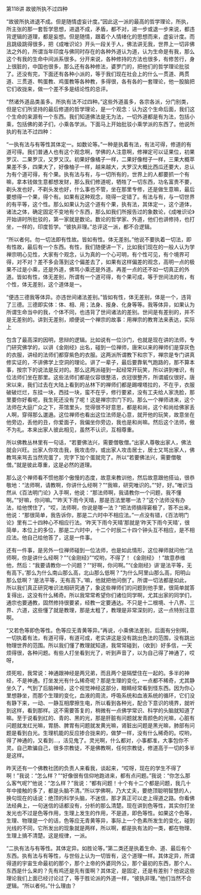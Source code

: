 第118讲 故彼所执不过四种

“故彼所执进退不成。但是随情虚妄计度。”因此这一派的最高的哲学理论，所执，所主张的那一套哲学思想，进退不成，矛盾，都不对，进一步或退一步来说，都违背逻辑的道理，都是妄想。但是随情，跟着个人情绪化的思想而来，虚妄计度。而且跳级跳得很多，把《成唯识论》开头一段关于人，佛法讲无我，世界上一切非佛法之外的，所谓当年印度与佛同时存在的各种外道认为道，认为生命是有我，那么这个有我的生命中间派系很多。分开来说，各种修持的方法也很多，有修苦行，身上很脏的，中国也很多，那么还有各种修法，婆罗门的，把他们的哲学理论批驳了。还没有完，下面还有各种小派的，等于我们现在社会上的什么一贯道、两贯道、三贯道、鸭蛋教、鸡蛋教等各种教，多得很，各有各的一套理论，他一股脑把它们收拢来，做一个差不多是结论性的总评。

“然诸外道品类虽多。所执有法不过四种。”这些外道虽多，各宗各派，分门别类，但是它们所坚持的最后修道的哲学理论，是一个观念：认为这个生命后面，我们这个生命的来源有一个东西。我们知道佛法是无为法，一切外道都是有为法，包括小乘，包括佛的弟子们，小乘各学派。下面马上开始批驳小乘学派的东西了。他说所执的有法不过四种：

“一执有法与有等性其体定一。如数论等。”一种是执着有法，有法可得，修道的有道可得。我们普通人也有这个观念啊，学佛的人注意啊，修禅定可以证果位，初果罗汉、二果罗汉，又罗又汉。初果好像橘子一样，二果好像柑子一样，三果大概苹果差不多，四果大了，好像柚子一样，越来越大，大罗汉大概比西瓜还要大，总认为有个道可得，有个果。执有法与有，与一切所有的，世界上的人都要抓一个有嘛，拿本钱做生意都想发财，那么我们修道呢，牺牲了一切东西，功名富贵不要，剃头发也好，不剃头发也好，什么事也不管，坐在那里专修，还是做生意嘛，最后要想得一个果，得个有。如果有这种观念，晓得一定错了。有法与有，与一切世界的有平等，这个性。那么如果认为这个道有个果，执有法，其体定一，这个道体，诸法之体，确定固定不变地有个东西，那么如我们所报告过的象数论，《成唯识论》开始讲时所批驳的，第一家就是数论。数论的哲学家、外道，他们也讲修持，也打坐，一样的，印度哲学。“彼执非理。”总评这一派，都不合逻辑。

“所以者何。勿一切法即有性故。皆如有性。体无差别。”他说不要执着一切法，即有性故，最后有一个东西。有性，我们随便讲一下，比如我们现在的一般人认为学禅宗明心见性，大家有个观念，认为真的一个心可明，有个性可见，有个境界可得，对不对？差不多会落到这个偏差去了，如果有这样偏差的观念，高明一点的极果不过是小乘，还是外道，佛骂小乘还是外道。再差一点的还不如一切真正的外道。皆如有性，体无差别，所谓有一个道可得，有个果可成，等于世间法的有，有个性，体无差别，这个道体是一。

“便违三德我等体异。亦违世间诸法差别。”皆如有性，体无差别，体是一个，违背了三德。三德即实体：体、相、用；法身、报身、化身等等。我等体异，如果认为所谓生命当中的我，个体不同，也违背了世间诸法的差别。世间是有差别的，并不是无差别的。讲到无差别，顺便说一个禅宗的故事：用禅宗的教育法来表达，实际上

包含了最高深的因明，思辩的逻辑。比如说有一位沙门，也就是现在讲的法师，专门研究佛学的，以讲《金刚经》出名，碰到一位禅师，唐宋以来的禅师们是穿灰色的衣服，讲经的法师们都穿紫色的衣服。这两派所谓教下和宗下，禅宗是专门讲真修实证的，不讲佛学上空洞的理论。讲了一辈子，最后要靠氧气跑路的，那不算本事，按宗下的说法是反对的。那么这两派碰到一起经常开玩笑，所以讲到唯识，有位法师们坐在那里。这些法师们都是仪容很整洁，衣冠很整齐，所谓威仪很好。唐宋以来，我们过去在大陆上看到的丛林下的禅师们都是踢哩塔拉的，不在乎，衣服破破烂烂，东挂一块，西挂一块，蛮不在乎，修行要紧，没有工夫给人家洗脸，那里要你好看呢，我生死还没有了呢！这是禅宗宗门下的。那么一个禅师进来，这个法师在大庭广众之下，茶馆里头，觉得很不好意思，都是和尚，这个和尚给佛家丢人啊，穿得那么邋遢。这位禅师也看出这位法师是心意，就开他的玩笑，故意坐在他旁边，丢他的丑，你爱面子，我偏坐你旁边，我也是和尚嘛。然后这个法师，傲不为礼。本来出家人彼此相见，虽然不认识，互相尊重。

所以佛教丛林里有一句话，“若要佛法兴，需要僧敬僧。”出家人尊敬出家人，佛法就会兴旺。出家人你攻击我，我攻击你，或出家人攻击居士，居士又骂出家人，佛教骂来骂去当然完蛋了，完字下加个蛋就完了。所以“若要佛法兴，需要僧敬僧。”就是彼此尊重，这是必然的道理。

那么这个禅师看不惯他那个傲慢的态度，故意来教训他，然后故意跟他搭讪，很恭敬地：“法师啊，请教啊，你讲什么经啊？”“我嘛，研究唯识的。”“好，好。”唯识当然从《百法明门论》入手啊，他说：“那法师啊，我请教你一个问题，我不懂啊。”“好嘛，你问嘛。”“昨天下雨今天晴，那是百法里哪一法？”这个法师没有办法，给他愣住了，“哎，法师啊，你说是哪一法？”把法师搞得窘极了，答不出来。他说：“那很简单，我告诉你，那是二六时中不相应法。”一点没有错，《百法明门论》里有二十四种心不相应行法。‘昨天下雨今天晴’那就是‘昨天下雨今天晴’，很简单，本位上的多位，那是二六时中，十二个时辰二十四个钟头互不相应，是不相应法。他自己给他答了，这是一件事。

还有一件事，是另外一位禅师碰到一位法师，也是如此情形，这位禅师就问他:“法师啊，你是讲什么经啊？”“《金刚经》”“哎哟，不得了！《金刚经》！”故意恭维他，然后：“我要请教你一个问题？”“好啊，你问啊。”“《金刚经》讲‘是法平等，无有高下。’那么为什么南山那么高，北山那么低啊？”为什么阿里山那么高，阳明山那么低啊？‘是法平等，无有高下。’嘛，他就把他问倒了。所谓一切法都是如此，所以我们真正研究唯识法相研究通了，象这些禅师们的问题到他手里，很简单就答复得出，这没有什么稀奇。所以我常常希望你们诸位同学啊，尤其出家的同学们，通宗也要通教，固然修持很要紧，经教一定要通达。不只是十二根境、十八界、三界、六道，这些懂了就是教理，那是太粗了，教理是非常深刻的，这一点特别注意啊。

“又若色等即色等性。色等应无青黄等异。”再说，小乘佛法差别，后面有分别啊，一切执着有法，有道可得，有道可成，老实讲这是没有跳出色法的范围，没有跳出物理世界的范围。所以我们懂了教理就知道，我常常碰到，（收到）好多信，一天烦得很，各种问题。有些人打坐看到光了，听到声音了，以为自己得了神通了，哎呀，

烦死啦，我常说：神通跟神经是两兄弟，而且两个是隔壁住在一起的。多半的神经，不是神通。打坐发光有什么稀奇呢？那是生理的变化，一点都不稀奇，尤其静坐久了，气到了后脑神经，这个视觉神经这部分，眼睛经常看到怪东西。因为你心里想静坐，而那个生理的变化，血液的周流，呼吸系统和血液系统的循环，它们没有静下来，一动、一静互相摩擦生电，所以看到各种光，配合下意识的境界，就听到这样，看到那样。这不需要答复的，稍微有一点佛学常识、科学的头脑就知道了嘛。至于说看到红的、青的、黑的光，那是肝脏有问题就发青颜色的光嘛，心脏有问题就发红光嘛，胃肠、脾胃有问题就发黄光嘛，肾脏出问题是黑光嘛，肺部有问题是看到白光。生理机能的反应掺合拢来的，做梦一样，没有什么稀奇的。哎哟，得了神通的，又看到…，活见鬼了。灵光啊，什么都对，小事都准，大事包你不灵。自己欺骗自己，很多宗教徒，不是佛教啊，任何宗教徒，修道高于一切的多半是这样。

昨天还有一个佛教社团的负责人来看我，谈起来，“哎呀，现在的学生不得了啊！”我说：“怎么样？”“好像很有信仰地跑进来，都有点问题。”我说：“你怎么那么客气呢?”他说：“怎么样？”我说：“都有问题！十个有十二个都是问题，我几十年中接触的多了，都是头脑不清。”所以学佛啊，乃大丈夫，要绝顶聪明智慧的人，换句现在的话说：绝顶的科学头脑，不迷信，那才真正可以走上得道之路。你看佛法经典上，一句迷信的话都没有，分析的那么清楚。现在讲到色等性，其实你打坐发光也不过是色等作用，生理上发生的作用，不是道，即色等性。如果这个色等，生理、物理是一个的话，色等应无青黄等异，事际上一个色素所发生的变化，碰到光线的不同，它所发出的现象就是两样，所以啊，都是执有法的一类，都在物理、生理上搞不清楚。这是规律，一派。

“二执有法与有等性。其体定异。如胜论等。”第二类还是执着生命、道、最后有个东西。执有法与有等性，与世俗上认为一切皆有，这个道理一样。其体定异，所谓得道的宇宙生命最初的那个，那个上帝的外婆同外公，那个最初的东西，那个人、东西是什么来的？先有鸡还是先有蛋啊？其体定，是固定，还是有差别？他说这些理论我们上面已经讨论过了，等于胜论派的外道一样，“彼执非理。”他们当然不合逻辑。“所以者何。”什么理由？
